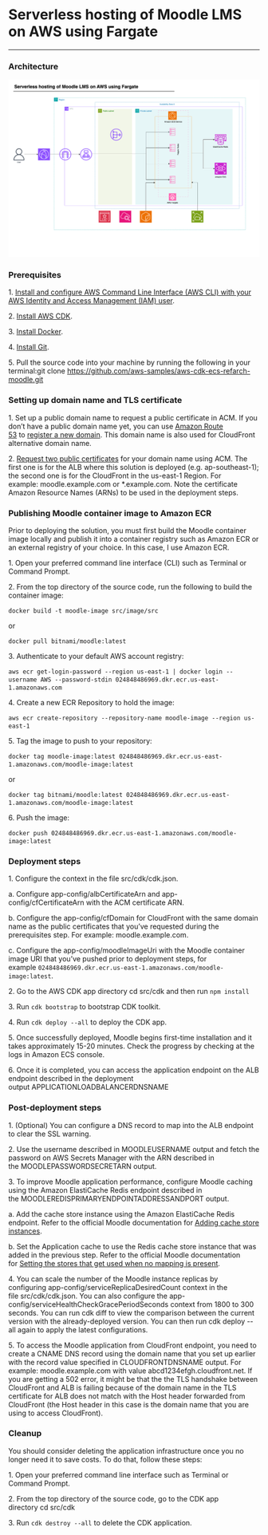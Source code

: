# Serverless hosting of Moodle LMS on AWS using Fargate
-------------------------------------------------------

### Architecture
![alt text](Architecture-v1.drawio.png)


### Prerequisites

1. [Install and configure AWS Command Line Interface (AWS CLI) with your AWS Identity and Access Management (IAM) user](https://docs.aws.amazon.com/cli/latest/userguide/cli-chap-getting-started.html).

2. [Install AWS CDK](https://docs.aws.amazon.com/cdk/v2/guide/getting_started.html#getting_started_install).

3. [Install Docker](https://docs.docker.com/engine/install/).

4. [Install Git](https://git-scm.com/book/en/v2/Getting-Started-Installing-Git).

5\. Pull the source code into your machine by running the following in your terminal:git clone https://github.com/aws-samples/aws-cdk-ecs-refarch-moodle.git

### Setting up domain name and TLS certificate

1\. Set up a public domain name to request a public certificate in ACM. If you don’t have a public domain name yet, you can use [Amazon Route 53](https://aws.amazon.com/route53/) to [register a new domain](https://docs.aws.amazon.com/Route53/latest/DeveloperGuide/domain-register.html). This domain name is also used for CloudFront alternative domain name.

2. [Request two public certificates](https://docs.aws.amazon.com/acm/latest/userguide/gs-acm-request-public.html) for your domain name using ACM. The first one is for the ALB where this solution is deployed (e.g. ap-southeast-1); the second one is for the CloudFront in the us-east-1 Region. For example: moodle.example.com or \*.example.com. Note the certificate Amazon Resource Names (ARNs) to be used in the deployment steps.

### Publishing Moodle container image to Amazon ECR

Prior to deploying the solution, you must first build the Moodle container image locally and publish it into a container registry such as Amazon ECR or an external registry of your choice. In this case, I use Amazon ECR.

1\. Open your preferred command line interface (CLI) such as Terminal or Command Prompt.

2\. From the top directory of the source code, run the following to build the container image:

```
docker build -t moodle-image src/image/src
``` 
or 
```
docker pull bitnami/moodle:latest
```

3\. Authenticate to your default AWS account registry:
```
aws ecr get-login-password --region us-east-1 | docker login --username AWS --password-stdin 024848486969.dkr.ecr.us-east-1.amazonaws.com
```

4\. Create a new ECR Repository to hold the image:
```
aws ecr create-repository --repository-name moodle-image --region us-east-1
```

5\. Tag the image to push to your repository:
```
docker tag moodle-image:latest 024848486969.dkr.ecr.us-east-1.amazonaws.com/moodle-image:latest
```
or 
```
docker tag bitnami/moodle:latest 024848486969.dkr.ecr.us-east-1.amazonaws.com/moodle-image:latest
```


6\. Push the image:
```
docker push 024848486969.dkr.ecr.us-east-1.amazonaws.com/moodle-image:latest
```

### Deployment steps

1\. Configure the context in the file src/cdk/cdk.json.

a. Configure app-config/albCertificateArn and app-config/cfCertificateArn with the ACM certificate ARN.

b. Configure the app-config/cfDomain for CloudFront with the same domain name as the public certificates that you’ve requested during the prerequisites step. For example: moodle.example.com.

c. Configure the app-config/moodleImageUri with the Moodle container image URI that you’ve pushed prior to deployment steps, for example ```024848486969.dkr.ecr.us-east-1.amazonaws.com/moodle-image:latest```.

2\. Go to the AWS CDK app directory cd src/cdk and then run ``` npm install ```


3\. Run ```cdk bootstrap``` to bootstrap CDK toolkit.

4\. Run ```cdk deploy --all``` to deploy the CDK app.

5\. Once successfully deployed, Moodle begins first-time installation and it takes approximately 15-20 minutes. Check the progress by checking at the logs in Amazon ECS console.

6\. Once it is completed, you can access the application endpoint on the ALB endpoint described in the deployment output APPLICATIONLOADBALANCERDNSNAME

### Post-deployment steps

1\. (Optional) You can configure a DNS record to map into the ALB endpoint to clear the SSL warning.

2\. Use the username described in MOODLEUSERNAME output and fetch the password on AWS Secrets Manager with the ARN described in the MOODLEPASSWORDSECRETARN output.

3\. To improve Moodle application performance, configure Moodle caching using the Amazon ElastiCache Redis endpoint described in the MOODLEREDISPRIMARYENDPOINTADDRESSANDPORT output.

a. Add the cache store instance using the Amazon ElastiCache Redis endpoint. Refer to the official Moodle documentation for [Adding cache store instances](https://docs.moodle.org/311/en/Caching#Adding_cache_store_instances).

b. Set the Application cache to use the Redis cache store instance that was added in the previous step. Refer to the official Moodle documentation for [Setting the stores that get used when no mapping is present](https://docs.moodle.org/311/en/Caching#Setting_the_stores_that_get_used_when_no_mapping_is_present).

4\. You can scale the number of the Moodle instance replicas by configuring app-config/serviceReplicaDesiredCount context in the file src/cdk/cdk.json. You can also configure the app-config/serviceHealthCheckGracePeriodSeconds context from 1800 to 300 seconds. You can run cdk diff to view the comparison between the current version with the already-deployed version. You can then run cdk deploy --all again to apply the latest configurations.

5\. To access the Moodle application from CloudFront endpoint, you need to create a CNAME DNS record using the domain name that you set up earlier with the record value specified in CLOUDFRONTDNSNAME output. For example: moodle.example.com with value abcd1234efgh.cloudfront.net. If you are getting a 502 error, it might be that the the TLS handshake between CloudFront and ALB is failing because of the domain name in the TLS certificate for ALB does not match with the Host header forwarded from CloudFront (the Host header in this case is the domain name that you are using to access CloudFront).

### Cleanup

You should consider deleting the application infrastructure once you no longer need it to save costs. To do that, follow these steps:

1\. Open your preferred command line interface such as Terminal or Command Prompt.

2\. From the top directory of the source code, go to the CDK app directory cd src/cdk

3\. Run ```cdk destroy --all``` to delete the CDK application.